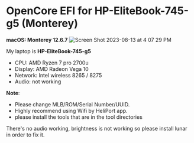 # OpenCore EFI for HP-EliteBook-745-g5 (Monterey)

**macOS: Monterey 12.6.7**
![Screen Shot 2023-08-13 at 4 07 29 PM](https://github.com/edwin170/HP-EliteBook-745-g5-OPENCORE/assets/122418602/ec192ed4-7837-4ea4-8e6c-075e6c906a01)


My laptop is **HP-EliteBook-745-g5**
- CPU: AMD Ryzen 7 pro 2700u
- Display: AMD Radeon Vega 10
- Network: Intel wireless 8265 / 8275
- Audio: not working

**Note**: 
- Please change MLB/ROM/Serial Number/UUID.
- Highly recommend using Wifi by HeliPort app.
- please install the tools that are in the tool directories

There's no audio working, brightness is not working so please install lunar in order to fix it.
